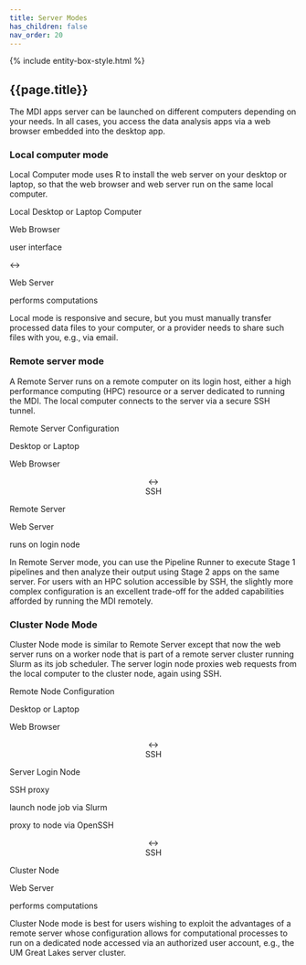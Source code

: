 ```yaml
---
title: Server Modes
has_children: false
nav_order: 20
---
```


{% include entity-box-style.html %}

## {{page.title}}

The MDI apps server can be launched on different computers
depending on your needs. In all cases, you access the data
analysis apps via a web browser embedded into the desktop app.

### Local computer mode 

Local Computer mode uses R to install the web server
on your desktop or laptop, so that the web browser and web
server run on the same local computer.

<div class="entityBox outerBox">
    <p class='entityBoxLabel'>Local Desktop or Laptop Computer</p>
    <div class="entityBox inlineBox">
        <p class='entityBoxLabel'>Web Browser</p>
        <p>user interface</p>
    </div>
    <div class="diagramArrow">&harr;</div>
    <div class="entityBox inlineBox">
        <p class='entityBoxLabel'>Web Server</p>
        <p>performs computations</p>
    </div>
</div>

Local mode is responsive and secure, but you must manually transfer 
processed data files to your computer, or a provider needs to share
such files with you, e.g., via email.

### Remote server mode 

A Remote Server runs on a 
remote computer on its login host, either a high performance computing (HPC) resource
or a server dedicated to running the MDI. 
The local computer connects to the server via a secure SSH
tunnel.

<div class="entityBox outerBox">
    <p class='entityBoxLabel'>Remote Server Configuration</p>
    <div class="entityBox inlineBox">
        <p class='entityBoxLabel'>Desktop or Laptop</p>
        <div class="entityBox inlineBox">
            <p class='entityBoxLabel'>Web Browser</p>
        </div>
    </div>
    <div class="inlineBox" style="text-align: center;">
        <div class="diagramArrow">&harr;</div>
        <div>SSH</div>
    </div>
    <div class="entityBox inlineBox">
        <p class='entityBoxLabel'>Remote Server</p>
        <div class="entityBox inlineBox">
            <p class='entityBoxLabel'>Web Server</p>
            <p>runs on login node</p>
        </div>
    </div>
</div>

In Remote Server mode, you can use the Pipeline Runner to
execute Stage 1 pipelines and then analyze their output using Stage 2 apps on the same server. For users with an HPC solution accessible by SSH, the slightly more complex configuration is an excellent trade-off for the added capabilities afforded by running the MDI remotely.

### Cluster Node Mode 

Cluster Node mode is similar to Remote Server except that now
the web server runs on a worker node that is part of a remote server cluster 
running Slurm as its job scheduler. The server login node proxies web requests 
from the local computer to the cluster node, again using SSH.

<div class="entityBox outerBox">
    <p class='entityBoxLabel'>Remote Node Configuration</p>
    <div class="entityBox inlineBox">
        <p class='entityBoxLabel'>Desktop or Laptop</p>
        <div class="entityBox inlineBox">
            <p class='entityBoxLabel'>Web Browser</p>
        </div>
    </div>
    <div class="inlineBox" style="text-align: center;">
        <div class="diagramArrow">&harr;</div>
        <div>SSH</div>
    </div>
    <div class="entityBox inlineBox">
        <p class='entityBoxLabel'>Server Login Node</p>
        <div class="entityBox inlineBox">
            <p class='entityBoxLabel'>SSH proxy</p>
            <p>launch node job via Slurm</p>            
            <p>proxy to node via OpenSSH</p>
        </div>
    </div>
    <div class="inlineBox" style="text-align: center;">
        <div class="diagramArrow">&harr;</div>
        <div>SSH</div>
    </div>
    <div class="entityBox inlineBox">
        <p class='entityBoxLabel'>Cluster Node</p>
        <div class="entityBox inlineBox">
            <p class='entityBoxLabel'>Web Server</p>
            <p>performs computations</p>
        </div>
    </div>
</div>

Cluster Node mode is best for users wishing to exploit the advantages of a remote
server whose configuration allows for computational processes to run on a dedicated node 
accessed via an authorized user account, e.g., the UM Great Lakes 
server cluster.
